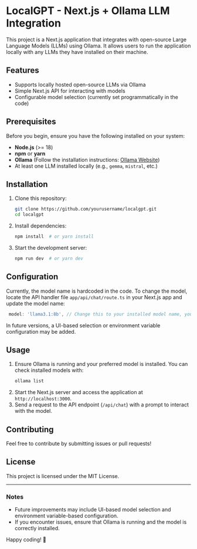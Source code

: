# LocalGPT - Next.js + Ollama LLM Integration

This project is a Next.js application that integrates with open-source Large Language Models (LLMs) using Ollama. It allows users to run the application locally with any LLMs they have installed on their machine.

## Features
- Supports locally hosted open-source LLMs via Ollama
- Simple Next.js API for interacting with models
- Configurable model selection (currently set programmatically in the code)

## Prerequisites
Before you begin, ensure you have the following installed on your system:
- **Node.js** (>= 18)
- **npm** or **yarn**
- **Ollama** (Follow the installation instructions: [Ollama Website](https://ollama.ai/))
- At least one LLM installed locally (e.g., `gemma`, `mistral`, etc.)

## Installation

1. Clone this repository:
   ```sh
   git clone https://github.com/yourusername/localgpt.git
   cd localgpt
   ```
2. Install dependencies:
   ```sh
   npm install  # or yarn install
   ```
3. Start the development server:
   ```sh
   npm run dev  # or yarn dev
   ```

## Configuration

Currently, the model name is hardcoded in the code. To change the model, locate the API handler file `app/api/chat/route.ts` in your Next.js app and update the model name:

```javascript
 model: 'llama3.1:8b', // Change this to your installed model name, you can check it by running ollama list which will list all your installed models
```

In future versions, a UI-based selection or environment variable configuration may be added.

## Usage
1. Ensure Ollama is running and your preferred model is installed. You can check installed models with:
   ```sh
   ollama list
   ```
2. Start the Next.js server and access the application at `http://localhost:3000`.
3. Send a request to the API endpoint (`/api/chat`) with a prompt to interact with the model.

## Contributing
Feel free to contribute by submitting issues or pull requests!

## License
This project is licensed under the MIT License.

---
### Notes
- Future improvements may include UI-based model selection and environment variable-based configuration.
- If you encounter issues, ensure that Ollama is running and the model is correctly installed.

Happy coding! 🚀

